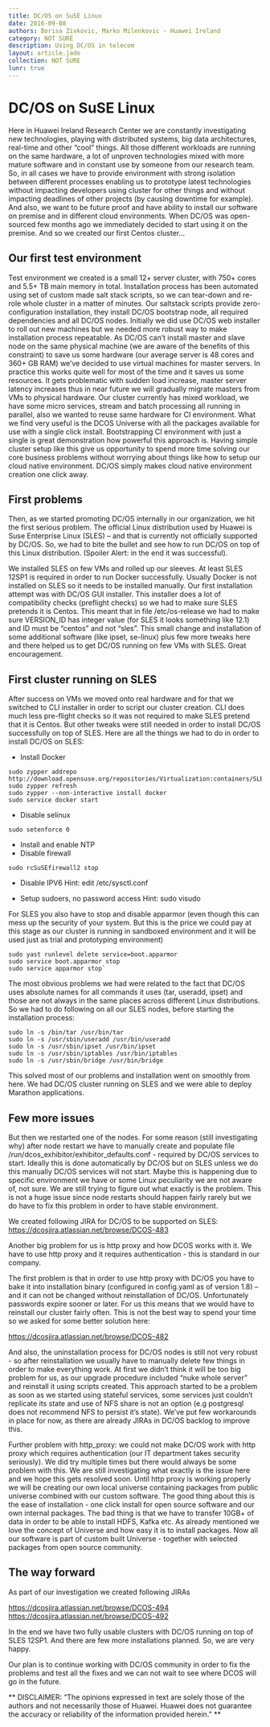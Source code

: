 ```yaml
---
title: DC/OS on SuSE Linux
date: 2016-09-08
authors: Borisa Zivkovic, Marko Milenkovic - Huawei Ireland
category: NOT SURE
description: Using DC/OS in telecom
layout: article.jade
collection: NOT SURE
lunr: true
---
```

# DC/OS on SuSE Linux

Here in Huawei Ireland Research Center we are constantly investigating new technologies, playing with distributed systems, 
big data architectures, real-time and other “cool” things.
All those different workloads are running on the same hardware, a lot of unproven technologies mixed with more mature 
software and in constant use by someone from our research team.
So, in all cases we have to provide environment with strong isolation between different processes enabling us to prototype 
latest technologies without impacting developers using cluster for other things and without impacting deadlines of 
other projects (by causing downtime for example).
And also, we want to be future proof and have ability to install our software on premise and in different cloud environments.
When DC/OS was open-sourced few months ago we immediately decided to start using it on the premise. And so we created our first Centos cluster...

## Our first test environment

Test environment we created is a small 12+ server cluster, with 750+ cores and 5.5+ TB main memory in total. 
Installation process has been automated using set of custom made salt stack scripts, so we can tear-down and 
re-role whole cluster in a matter of minutes. Our saltstack scripts provide zero-configuration installation, 
they install DC/OS bootstrap node, all required dependencies and all DC/OS nodes. Initially we did use DC/OS web 
installer to roll out new machines but we needed more robust way to make installation process repeatable.
As DC/OS can’t install master and slave node on the same physical machine (we are aware of the benefits of this 
constraint) to save us some hardware (our average server is 48 cores and 360+ GB RAM) we’ve decided to use 
virtual machines for master servers. In practice this works quite well for most of the time and it saves us 
some resources. It gets problematic with sudden load increase, master server latency increases thus in near
future we will gradually migrate masters from VMs to physical hardware.
Our cluster currently has mixed workload, we have some micro services, stream and batch processing all running 
in parallel, also we wanted to reuse same hardware for CI environment. What we find very useful is the DCOS 
Universe with all the packages available for use with a single click install. Bootstrapping CI environment 
with just a single is great demonstration how  powerful this approach is. Having simple cluster setup like this 
give us opportunity to spend more time solving our core business problems without worrying about things like how
to setup our cloud native environment. DC/OS simply makes cloud native environment creation one click away.

## First problems

Then, as we started promoting DC/OS internally in our organization, we hit the first serious problem. The official
Linux distribution used by Huawei is Suse Enterprise Linux (SLES) – and that is currently not officially supported 
by DC/OS. So, we had to bite the bullet and see how to run DC/OS on top of this Linux distribution. 
(Spoiler Alert: in the end it was successful).

We installed SLES on few VMs and rolled up our sleeves. At least SLES 12SP1 is required in order to run Docker
successfully. Usually Docker is not installed on SLES so it needs to be installed manually. 
Our first installation attempt was with DC/OS GUI installer. This installer does a lot of compatibility checks 
(preflight checks) so we had to make sure SLES pretends it is Centos. This meant that in file /etc/os-release 
we had to make sure VERSION_ID has integer value (for SLES it looks something like 12.1) and ID must be “centos” and 
not “sles”. This small change and installation of some additional software (like ipset, se-linux) plus few more tweaks 
here and there helped us to get DC/OS running on few VMs with SLES. Great encouragement.

## First cluster running on SLES

After success on VMs we moved onto real hardware and for that we switched to CLI installer in order to script 
our cluster creation. CLI does much less pre-flight checks so it was not required to make SLES pretend that it is 
Centos. But other tweaks were still needed in order to install DC/OS successfully on top of SLES.
Here are all the things we had to do in order to install DC/OS on SLES:

+ Install Docker

~~~~
sudo zypper addrepo http://download.opensuse.org/repositories/Virtualization:containers/SLE_12_SP1/Virtualization:containers.repo
sudo zypper refresh
sudo zypper --non-interactive install docker
sudo service docker start
~~~~

+ Disable selinux

~~~~
sudo setenforce 0
~~~~

+ Install and enable NTP
+ Disable firewall

~~~~
sudo rcSuSEfirewall2 stop
~~~~

+ Disable IPV6
Hint: edit /etc/sysctl.conf

+ Setup sudoers, no password access
Hint: sudo visudo
 
For SLES you also have to stop and disable apparmor (even though this can mess up the security of your system. But this is the price we could pay at this stage as our cluster is running in sandboxed environment and it will be used just as trial and prototyping environment)

~~~~
sudo yast runlevel delete service=boot.apparmor
sudo service boot.apparmor stop
sudo service apparmor stop`
~~~~

The most obvious problems we had were related to the fact that DC/OS uses absolute names for all commands it uses (tar, useradd, ipset) and those are not always in the same places across different Linux distributions. So we had to do following on all our SLES nodes, before starting the installation process:

~~~~
sudo ln -s /bin/tar /usr/bin/tar
sudo ln -s /usr/sbin/useradd /usr/bin/useradd
sudo ln -s /usr/sbin/ipset /usr/bin/ipset
sudo ln -s /usr/sbin/iptables /usr/bin/iptables
sudo ln -s /usr/sbin/bridge /usr/bin/bridge
~~~~

This solved most of our problems and installation went on smoothly from here. We had DC/OS cluster running on SLES and we were able to deploy Marathon applications. 

## Few more issues

But then we restarted one of the nodes. For some reason (still investigating why) after node restart we have to manually create and populate file /run/dcos_exhibitor/exhibitor_defaults.conf - required by DC/OS services to start.
Ideally this is done automatically by DC/OS but on SLES unless we do this manually DC/OS services will not start. Maybe this is happening due to specific environment we have or some Linux peculiarity we are not aware of, not sure. We are still trying to figure out what exactly is the problem. This is not a huge issue since node restarts should happen fairly rarely but we do have to fix this problem in order to have stable environment.

We created following JIRA for DC/OS to be supported on SLES:
https://dcosjira.atlassian.net/browse/DCOS-483

Another big problem for us is http proxy and how DCOS works with it. We have to use http proxy and it requires authentication - this is standard in our company.

The first problem is that in order to use http proxy with DC/OS you have to bake it into installation binary (configured in config.yaml as of version 1.8) – and it can not be changed without reinstallation of DC/OS. Unfortunately passwords expire sooner or later. For us this means that we would have to reinstall our cluster fairly often. This is not the best way to spend your time so we asked for some better solution here:

https://dcosjira.atlassian.net/browse/DCOS-482

And also, the uninstallation process for DC/OS nodes is still not very robust - so after reinstallation we usually have to manually delete few things in order to make everything work. At first we didn’t think it will be too big problem for us, as our upgrade procedure included “nuke whole server” and reinstall it using scripts created. This approach started to be a problem as soon as we started using stateful services, some services just couldn’t replicate its state and use of NFS share is not an option (e.g postgresql does not recommend NFS to persist it’s state). We’ve put few workarounds in place for now, as there are already JIRAs in DC/OS backlog to improve this.

Further problem with http_proxy: we could not make DC/OS work with http proxy which requires authentication (our IT department takes security seriously). We did try multiple times but there would always be some problem with this. We are still investigating what exactly is the issue here and we hope this gets resolved soon.
Until http proxy is working properly we will be creating our own local universe containing packages from public universe combined with our custom software. The good thing about this is the ease of installation - one click install for open source software and our own internal packages. The bad thing is that we have to transfer 10GB+ of data in order to be able to install HDFS, Kafka etc. As already mentioned we love the concept of Universe and how easy it is to install packages. Now all our software is part of custom built Universe - together with selected packages from open source community.

## The way forward

As part of our investigation we created following JIRAs

https://dcosjira.atlassian.net/browse/DCOS-494
https://dcosjira.atlassian.net/browse/DCOS-492

In the end we have two fully usable clusters with DC/OS running on top of SLES 12SP1. And there are few more installations planned. So, we are very happy.

Our plan is to continue working with DC/OS community in order to fix the problems and test all the fixes and we can not wait to see where DCOS will go in the future.

**
DISCLAIMER: “The opinions expressed in text are solely those of the authors and not necessarily those of Huawei. Huawei does not guarantee the accuracy or reliability of the information provided herein.”
**
